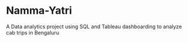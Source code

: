 # Namma-Yatri
A Data analytics project using SQL and Tableau dashboarding to analyze cab trips in Bengaluru
